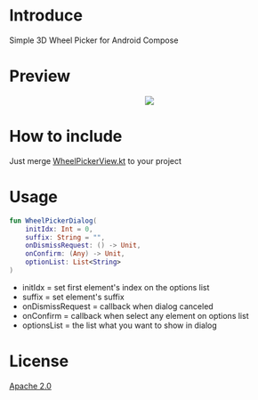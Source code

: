 # Introduce
Simple 3D Wheel Picker for Android Compose

# Preview
<div align=center><img src="https://github.com/user-attachments/assets/06177bc4-7845-41a4-82aa-b925986bc8fc"></div>

# How to include
Just merge <a href="https://github.com/jhw010406/3d-wheel-picker-compose/blob/main/app/src/main/java/com/jhw/myapplication/WheelPickerView.kt">WheelPickerView.kt</a> to your project

# Usage
```kotlin
fun WheelPickerDialog(
    initIdx: Int = 0,
    suffix: String = "",
    onDismissRequest: () -> Unit,
    onConfirm: (Any) -> Unit,
    optionList: List<String>
)
```
<ul>
  <li>initIdx = set first element's index on the options list</li>
  <li>suffix = set element's suffix</li>
  <li>onDismissRequest = callback when dialog canceled</li>
  <li>onConfirm = callback when select any element on options list</li>
  <li>optionsList = the list what you want to show in dialog</li>
</ul>

# License
<a href="https://github.com/jhw010406/3d-wheel-picker-compose/blob/main/LICENSE">Apache 2.0</a>
